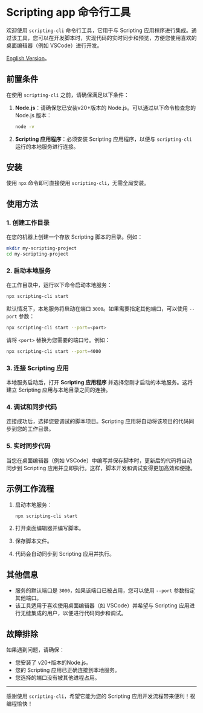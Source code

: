 # Scripting app 命令行工具

欢迎使用 `scripting-cli` 命令行工具，它用于与 Scripting 应用程序进行集成。通过该工具，您可以在开发脚本时，实现代码的实时同步和预览，方便您使用喜欢的桌面编辑器（例如 VSCode）进行开发。

[English Version](./README.md)。

## 前置条件

在使用 `scripting-cli` 之前，请确保满足以下条件：

1. **Node.js**：请确保您已安装v20+版本的 Node.js。可以通过以下命令检查您的 Node.js 版本：
   ```bash
   node -v
   ```

2. **Scripting 应用程序**：必须安装 Scripting 应用程序，以便与 `scripting-cli` 运行的本地服务进行连接。

## 安装

使用 `npx` 命令即可直接使用 `scripting-cli`，无需全局安装。

## 使用方法

### 1. 创建工作目录

在您的机器上创建一个存放 Scripting 脚本的目录。例如：
```bash
mkdir my-scripting-project
cd my-scripting-project
```

### 2. 启动本地服务

在工作目录中，运行以下命令启动本地服务：

```bash
npx scripting-cli start
```

默认情况下，本地服务将启动在端口 `3000`。如果需要指定其他端口，可以使用 `--port` 参数：

```bash
npx scripting-cli start --port=<port>
```

请将 `<port>` 替换为您需要的端口号。例如：
```bash
npx scripting-cli start --port=4000
```

### 3. 连接 Scripting 应用

本地服务启动后，打开 **Scripting 应用程序** 并选择您刚才启动的本地服务。这将建立 Scripting 应用与本地目录之间的连接。

### 4. 调试和同步代码

连接成功后，选择您要调试的脚本项目。Scripting 应用将自动将该项目的代码同步到您的工作目录。

### 5. 实时同步代码

当您在桌面编辑器（例如 VSCode）中编写并保存脚本时，更新后的代码将自动同步到 Scripting 应用并立即执行。这样，脚本开发和调试变得更加高效和便捷。

## 示例工作流程

1. 启动本地服务：
   ```bash
   npx scripting-cli start
   ```

2. 打开桌面编辑器并编写脚本。

3. 保存脚本文件。

4. 代码会自动同步到 Scripting 应用并执行。

## 其他信息

- 服务的默认端口是 `3000`，如果该端口已被占用，您可以使用 `--port` 参数指定其他端口。
- 该工具适用于喜欢使用桌面编辑器（如 VSCode）并希望与 Scripting 应用进行无缝集成的用户，以便进行代码同步和调试。

## 故障排除

如果遇到问题，请确保：

- 您安装了 v20+版本的Node.js。
- 您的 Scripting 应用已正确连接到本地服务。
- 您选择的端口没有被其他进程占用。

---

感谢使用 `scripting-cli`，希望它能为您的 Scripting 应用开发流程带来便利！祝编程愉快！